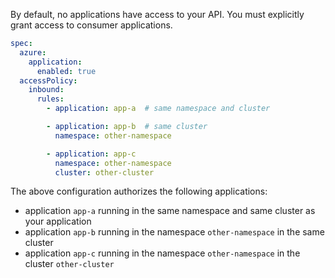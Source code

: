 By default, no applications have access to your API.
You must explicitly grant access to consumer applications.

```yaml title="app.yaml" hl_lines="8-15"
spec:
  azure:
    application:
      enabled: true
  accessPolicy:
    inbound:
      rules:
        - application: app-a  # same namespace and cluster

        - application: app-b  # same cluster
          namespace: other-namespace

        - application: app-c
          namespace: other-namespace
          cluster: other-cluster
```

The above configuration authorizes the following applications:

* application `app-a` running in the same namespace and same cluster as your application
* application `app-b` running in the namespace `other-namespace` in the same cluster
* application `app-c` running in the namespace `other-namespace` in the cluster `other-cluster`
